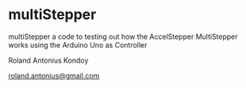 # multiStepper
multiStepper
a code to testing out how the AccelStepper MultiStepper works using the Arduino Uno as Controller

Roland Antonius Kondoy

roland.antonius@gmail.com
